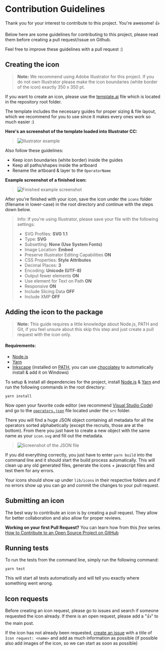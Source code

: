 # Contribution Guidelines

Thank you for your interest to contribute to this project. You're awesome! :+1:

Below here are some guidelines for contributing to this project, please read them before creating a pull request/issue on Github.

Feel free to improve these guidelines with a pull request :)

## Creating the icon

> **Note:** We recommend using Adobe Illustrator for this project. If you do not own Illustrator please make the icon boundaries (white border of the icon) exactly 350 x 350 pt.

If you want to create an icon, please use the [template.ai](https://github.com/marcopixel/r6operators/blob/master/src/template.ai) file which is located in the repository root folder.

The template includes the necessary guides for proper sizing & file layout, which we recommend for you to use since it makes every ones work so much easier :)

**Here's an screenshot of the template loaded into Illustrator CC:**

> ![Illustrator example](https://i.imgur.com/xpZd4Vs.png)

Also follow these guidelines:

- Keep icon boundaries (white border) inside the guides
- Keep all paths/shapes inside the artboard
- Rename the artboard & layer to the `OperatorName`

**Example screenshot of a finished icon:**

> ![Finished example screenshot](https://i.imgur.com/ZKbBPSe.png)

After you're finished with your icon, save the icon under the `icons` folder (filename in lower-case) in the root directory and continue with the steps down below.

> Info: If you're using Illustrator, please save your file with the following settings:
>
> - SVG Profiles: **SVG 1.1**
> - Type: **SVG**
> - Subsetting: **None (Use System Fonts)**
> - Image Location: **Embed**
> - Preserve Illustrator Editing Capabilities **ON**
> - CSS Properties: **Style Attributes**
> - Decimal Places: **3**
> - Encoding: **Unicode (UTF-8)**
> - Output fewer <tspan> elements **ON**
> - Use <textPath> element for Text on Path **ON**
> - Responsive **ON**
> - Include Slicing Data **OFF**
> - Include XMP **OFF**

## Adding the icon to the package

> **Note:** This guide requires a little knowledge about Node.js, PATH and Git, if you feel unsure about this skip this step and just create a pull request with the icon only.

#### Requirements:

- [Node.js](https://nodejs.org/en/)
- [Yarn](https://yarnpkg.com/)
- [Inkscape](https://inkscape.org/) (installed on [PATH](https://superuser.com/questions/284342/what-are-path-and-other-environment-variables-and-how-can-i-set-or-use-them), you can use [chocolatey](https://chocolatey.org/packages/InkScape) to automatically install & add it on Windows)

To setup & install all dependencies for the project, install [Node.js](https://nodejs.org/en/) & [Yarn](https://yarnpkg.com/) and run the following commands in the root directory:

```shell
yarn install
```

Now open your favorite code editor (we recommend [Visual Studio Code](https://code.visualstudio.com/)) and go to the [`operators.json`](https://github.com/marcopixel/r6operators/blob/master/src/operators.json) file located under the `src` folder.

There you will find a huge JSON object containing all metadata for all the operators sorted alphabetically (except the recruits, those are at the bottom). From there you just have to create a new object with the same name as your `icon.svg` and fill out the metadata.

> ![Screenshot of the JSON file](https://i.imgur.com/HBljxs1.png)

If you did everything correctly, you just have to enter `yarn build` into the command line and it should start the build process automatically. This will clean up any old generated files, generate the icons + javascript files and test them for any errors.

Your icons should show up under `lib/icons` in their respective folders and if no errors show up you can go and commit the changes to your pull request.

## Submitting an icon

The best way to contribute an icon is by creating a pull request. They allow for better collaboration and also allow for proper reviews.

**Working on your first Pull Request?** You can learn how from this _free_ series [How to Contribute to an Open Source Project on GitHub](https://egghead.io/series/how-to-contribute-to-an-open-source-project-on-github)

## Running tests

To run the tests from the command line, simply run the following command:

```shell
yarn test
```

This will start all tests automatically and will tell you exactly where something went wrong.

## Icon requests

Before creating an icon request, please go to issues and search if someone requested the icon already. If there is an open request, please add a ":+1:" to the main post.

If the icon has not already been requested, [create an issue](https://github.com/marcopixel/r6operators/issues/new?title=Icon%20Request:) with a title of `Icon request: <name>` and add as much information as possible (if possible also add images of the icon, so we can start as soon as possible)
